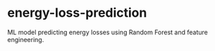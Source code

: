 # energy-loss-prediction
ML model predicting energy losses using Random Forest and feature engineering.
